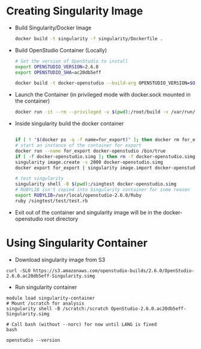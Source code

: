 # Creating Singularity Image

* Build Singularity/Docker Image

    ```bash
    docker build -t singularity -f singularity/Dockerfile .
    ```
    
* Build OpenStudio Container (Locally)
    
    ```bash
    # Set the version of OpenStudio to install
    export OPENSTUDIO_VERSION=2.6.0
    export OPENSTUDIO_SHA=ac20db5eff
  
    docker build -t docker-openstudio --build-arg OPENSTUDIO_VERSION=$OPENSTUDIO_VERSION --build-arg OPENSTUDIO_SHA=$OPENSTUDIO_SHA .
    ```  
    
* Launch the Container (in privileged mode with docker.sock mounted in the container)

    ```bash
    docker run -it --rm --privileged -v $(pwd):/root/build -v /var/run/docker.sock:/var/run/docker.sock singularity bash
    ```
    
* Inside singularity build the docker container

    ```bash
    
    if [ ! "$(docker ps -q -f name=for_export)" ]; then docker rm for_export; else echo "Container does not exist"; fi
    # start an instance of the container for export
    docker run --name for_export docker-openstudio /bin/true
    if [ -f docker-openstudio.simg ]; then rm -f docker-openstudio.simg; else echo "File does not exist"; fi
    singularity image.create -s 2000 docker-openstudio.simg
    docker export for_export | singularity image.import docker-openstudio.simg

    # test singularity
    singularity shell -B $(pwd):/singtest docker-openstudio.simg
    # RUBYLIB isn't copied into Singularity container for some reason
    export RUBYLIB=/usr/local/openstudio-2.6.0/Ruby
    ruby /singtest/test/test.rb
  
    ```

* Exit out of the container and singularity image will be in the docker-openstudio root directory

# Using Singularity Container

* Download singularity image from S3

```
curl -SLO https://s3.amazonaws.com/openstudio-builds/2.6.0/OpenStudio-2.6.0.ac20db5eff-Singularity.simg
```

* Run singularity container

```
module load singularity-container
# Mount /scratch for analysis
singularity shell -B /scratch:/scratch OpenStudio-2.6.0.ac20db5eff-Singularity.simg

# Call bash (without --norc) for now until LANG is fixed
bash

openstudio --version
```

